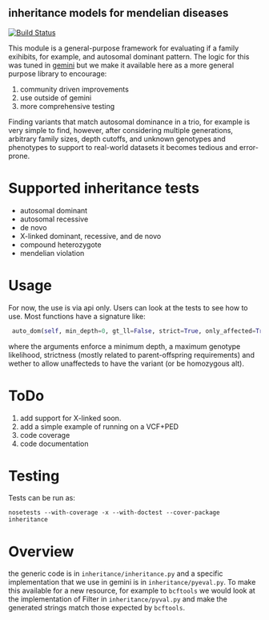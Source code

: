 inheritance models for mendelian diseases
-----------------------------------------

[![Build Status](https://travis-ci.org/brentp/inheritance.svg?branch=master)](https://travis-ci.org/brentp/inheritance)

This module is a general-purpose framework for evaluating if a family exihibits, for example, and autosomal dominant pattern.
The logic for this was tuned in [gemini](https://github.com/arq5x/gemini) but we make it available here as a more general purpose library to encourage:
1. community driven improvements
2. use outside of gemini
3. more comprehensive testing

Finding variants that match autosomal dominance in a trio, for example is very simple to find,
however, after considering multiple generations, arbitrary family sizes, depth cutoffs, and unknown
genotypes and phenotypes to support to real-world datasets it becomes tedious and error-prone.

Supported inheritance tests
===========================

+ autosomal dominant
+ autosomal recessive
+ de novo
+ X-linked dominant, recessive, and de novo
+ compound heterozygote
+ mendelian violation

Usage
=====

For now, the use is via api only. Users can look at the tests to see how to use. Most functions have a signature like:

```Python
 auto_dom(self, min_depth=0, gt_ll=False, strict=True, only_affected=True)
```

where the arguments enforce a minimum depth, a maximum genotype likelihood, strictness (mostly related to parent-offspring requirements)
and wether to allow unaffecteds to have the variant (or be homozygous alt).

ToDo
====
1. add support for X-linked soon.
2. add a simple example of running on a VCF+PED
3. code coverage
4. code documentation

Testing
=======

Tests can be run as:

```
nosetests --with-coverage -x --with-doctest --cover-package inheritance
```

Overview
========

the generic code is in `inheritance/inheritance.py` and a specific implementation that we use in gemini is in `inheritance/pyeval.py`.
To make this available for a new resource, for example to `bcftools` we would look at the implementation of Filter in `inheritance/pyval.py`
and make the generated strings match those expected by `bcftools`.
